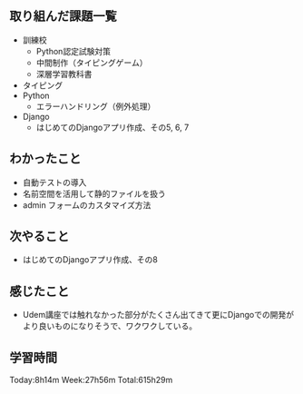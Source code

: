 ## 取り組んだ課題一覧
- 訓練校
    - Python認定試験対策
    - 中間制作（タイピングゲーム）
    - 深層学習教科書
- タイピング
- Python
    - エラーハンドリング（例外処理）
- Django
    - はじめてのDjangoアプリ作成、その5, 6, 7
## わかったこと
- 自動テストの導入
- 名前空間を活用して静的ファイルを扱う
- admin フォームのカスタマイズ方法
## 次やること
- はじめてのDjangoアプリ作成、その8
## 感じたこと
- Udem講座では触れなかった部分がたくさん出てきて更にDjangoでの開発がより良いものになりそうで、ワクワクしている。    
## 学習時間
Today:8h14m Week:27h56m Total:615h29m